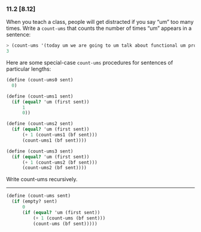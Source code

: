 ### 11.2 [8.12]

When you teach a class, people will get distracted if you say “um” too many times. Write a `count-ums` that counts the number of times “um” appears in a sentence:

~~~ scheme
> (count-ums '(today um we are going to um talk about functional um programming))
3
~~~

Here are some special-case `count-ums` procedures for sentences of particular lengths:

~~~ scheme
(define (count-ums0 sent)
  0)

(define (count-ums1 sent)
  (if (equal? 'um (first sent))
      1
      0))

(define (count-ums2 sent)
  (if (equal? 'um (first sent))
      (+ 1 (count-ums1 (bf sent)))
      (count-ums1 (bf sent))))

(define (count-ums3 sent)
  (if (equal? 'um (first sent))
      (+ 1 (count-ums2 (bf sent)))
      (count-ums2 (bf sent))))
~~~

Write count-ums recursively. 

***

~~~ scheme
(define (count-ums sent)
  (if (empty? sent)
      0
      (if (equal? 'um (first sent))
          (+ 1 (count-ums (bf sent)))
          (count-ums (bf sent)))))
~~~